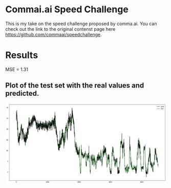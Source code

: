 # Commai.ai Speed Challenge
This is my take on the speed challenge proposed by comma.ai. You can check out the link to 
the original contenst page here https://github.com/commaai/speedchallenge.

# Results
MSE = 1.31
## Plot of the test set with the real values and predicted.
![Plot of test set and result of model.](commaai.png)
